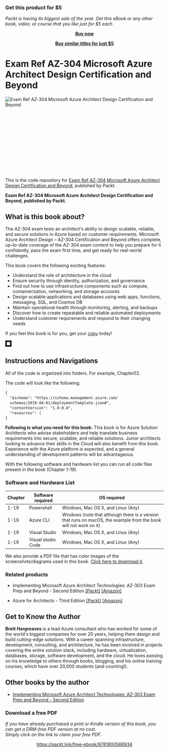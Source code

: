 
### Get this product for $5

<i>Packt is having its biggest sale of the year. Get this eBook or any other book, video, or course that you like just for $5 each</i>


<b><p align='center'>[Buy now](https://packt.link/9781800566934)</p></b>


<b><p align='center'>[Buy similar titles for just $5](https://subscription.packtpub.com/search)</p></b>


# Exam Ref AZ-304 Microsoft Azure Architect Design Certification and Beyond

<a href="https://www.packtpub.com/product/microsoft-azure-architect-design-az-304-certification-and-beyond/9781800566934?utm_source=github&utm_medium=repository&utm_campaign=9781800566934"><img src="https://static.packt-cdn.com/products/9781800566934/cover/smaller" alt="Exam Ref AZ-304 Microsoft Azure Architect Design Certification and Beyond" height="256px" align="right"></a>

This is the code repository for [Exam Ref AZ-304 Microsoft Azure Architect Design Certification and Beyond](https://www.packtpub.com/product/microsoft-azure-architect-design-az-304-certification-and-beyond/9781800566934?utm_source=github&utm_medium=repository&utm_campaign=9781800566934), published by Packt.

**Exam Ref AZ-304 Microsoft Azure Architect Design Certification and Beyond, published by Packt.**

## What is this book about?
The AZ-304 exam tests an architect's ability to design scalable, reliable, and secure solutions in Azure based on customer requirements. Microsoft Azure Architect Design – AZ-304 Certification and Beyond offers complete, up-to-date coverage of the AZ-304 exam content to help you prepare for it confidently, pass the exam first time, and get ready for real-world challenges. 

This book covers the following exciting features:
* Understand the role of architecture in the cloud
* Ensure security through identity, authorization, and governance
* Find out how to use infrastructure components such as compute, containerization, networking, and storage accounts
* Design scalable applications and databases using web apps, functions, messaging, SQL, and Cosmos DB
* Maintain operational health through monitoring, alerting, and backups
* Discover how to create repeatable and reliable automated deployments
* Understand customer requirements and respond to their changing needs

If you feel this book is for you, get your [copy](https://www.amazon.com/dp/180056693X) today!

<a href="https://www.packtpub.com/?utm_source=github&utm_medium=banner&utm_campaign=GitHubBanner"><img src="https://raw.githubusercontent.com/PacktPublishing/GitHub/master/GitHub.png" 
alt="https://www.packtpub.com/" border="5" /></a>

## Instructions and Navigations
All of the code is organized into folders. For example, Chapter02.

The code will look like the following:
```
{
  "$schema": "https://schema.management.azure.com/
  schemas/2019-04-01/deploymentTemplate.json#",
  "contentVersion": "1.0.0.0",
  "resources": [
{
```

**Following is what you need for this book:**
This book is for Azure Solution Architects who advise stakeholders and help translate business requirements into secure, scalable, and reliable solutions. Junior architects looking to advance their skills in the Cloud will also benefit from this book. Experience with the Azure platform is expected, and a general understanding of development patterns will be advantageous.

With the following software and hardware list you can run all code files present in the book (Chapter 1-19).
### Software and Hardware List
| Chapter | Software required | OS required |
| -------- | ------------------------------------ | ----------------------------------- |
| 1-19 | Powershell | Windows, Mac OS X, and Linux (Any) |
| 1-19 | Azure CLI | Windows (note that although there is a version that runs on macOS, the example from the book will not work on it) |
| 1-19 | Visual Studio | Windows, Mac OS X, and Linux (Any) |
| 1-19 | Visual studio Code | Windows, Mac OS X, and Linux (Any) |

We also provide a PDF file that has color images of the screenshots/diagrams used in this book. [Click here to download it](http://www.packtpub.com/sites/default/files/downloads/9781800566934_ColorImages.pdf).

### Related products
* Implementing Microsoft Azure Architect Technologies: AZ-303 Exam Prep and Beyond - Second Edition [[Packt]](https://www.packtpub.com/product/implementing-microsoft-azure-architect-technologies-az-303-exam-prep-and-beyond-second-edition/9781800568570?utm_source=github&utm_medium=repository&utm_campaign=9781800568570) [[Amazon]](https://www.amazon.com/dp/1800568576)

* Azure for Architects - Third Edition [[Packt]](https://www.packtpub.com/product/azure-for-architects-third-edition/9781839215865?utm_source=github&utm_medium=repository&utm_campaign=9781839215865) [[Amazon]](https://www.amazon.com/dp/1839215860)

## Get to Know the Author
**Brett Hargreaves**
is a lead Azure consultant who has worked for some of the world's biggest companies for over 25 years, helping them design and build cutting-edge solutions. With a career spanning infrastructure, development, consulting, and architecture, he has been involved in projects covering the entire solution stack, including hardware, virtualization, databases, storage, software development, and the cloud. He loves passing on his knowledge to others through books, blogging, and his online training courses, which have over 20,000 students (and counting!).

## Other books by the author
* [Implementing Microsoft Azure Architect Technologies: AZ-303 Exam Prep and Beyond - Second Edition](https://www.packtpub.com/in/cloud-networking/implementing-microsoft-azure-architect-technologies-az-303-exam-prep-and-beyond?utm_source=github&utm_medium=repository&utm_campaign=9781800568570)
### Download a free PDF

 <i>If you have already purchased a print or Kindle version of this book, you can get a DRM-free PDF version at no cost.<br>Simply click on the link to claim your free PDF.</i>
<p align="center"> <a href="https://packt.link/free-ebook/9781800566934">https://packt.link/free-ebook/9781800566934 </a> </p>